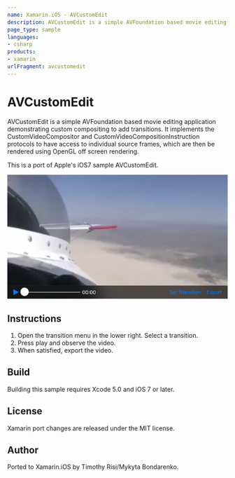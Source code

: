 ```yaml
---
name: Xamarin.iOS - AVCustomEdit
description: AVCustomEdit is a simple AVFoundation based movie editing application demonstrating custom compositing to add transitions. It implements the...
page_type: sample
languages:
- csharp
products:
- xamarin
urlFragment: avcustomedit
---
```

# AVCustomEdit

AVCustomEdit is a simple AVFoundation based movie editing application demonstrating custom compositing to add transitions. It implements the CustomVideoCompositor and CustomVideoCompositionInstruction protocols to have access to individual source frames, which are then be rendered using OpenGL off screen rendering.

This is a port of Apple's iOS7 sample AVCustomEdit.

![Home View](Screenshots/screenshot-1.png)

## Instructions
1. Open the transition menu in the lower right. Select a transition.
2. Press play and observe the video.
3. When satisfied, export the video.

## Build
Building this sample requires Xcode 5.0 and iOS 7 or later.

## License

Xamarin port changes are released under the MIT license.

## Author

Ported to Xamarin.iOS by Timothy Risi/Mykyta Bondarenko.
